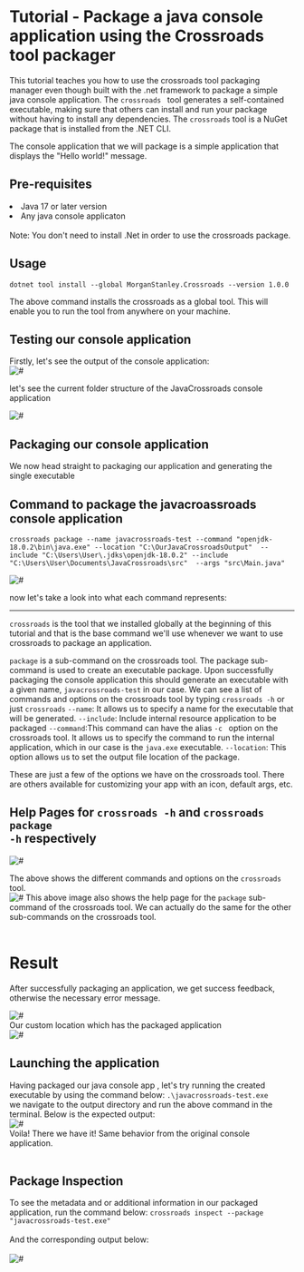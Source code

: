 # Tutorial - Package a java console application using the Crossroads tool packager

This tutorial teaches you how to use the crossroads tool packaging manager even though built with the .net framework to package a simple java console application. The <code>crossroads </code> tool generates a self-contained executable, making sure that others can install and run your package without having to install any dependencies. The <code>crossroads</code> tool is a NuGet package that is installed from the .NET CLI.

The console application that we will package is a simple application that displays the  "Hello world!" message.

## Pre-requisites
<li>Java 17 or later version</li>
<li>Any java console applicaton</li>
<br>
Note:
You don't need to install .Net in order to use the crossroads package. 

## Usage
``` dotnet tool install --global MorganStanley.Crossroads --version 1.0.0 ```

The above command installs the crossroads as a global tool. This will enable you to run the tool from anywhere on your machine.

## Testing our console application
Firstly, let's see the output of the console application:
<br>
<img alt="#" src =".\assets\java_output.png">
<br>

let's see the current folder structure of the JavaCrossroads console application

<img alt="#" src=".\assets\folder_structure.png">

## Packaging our console application
We now head straight to packaging our application and generating the single executable

## Command to package the javacroassroads console application
``` crossroads package --name javacrossroads-test --command "openjdk-18.0.2\bin\java.exe" --location "C:\OurJavaCrossroadsOutput"  --include "C:\Users\User\.jdks\openjdk-18.0.2" --include "C:\Users\User\Documents\JavaCrossroads\src"  --args "src\Main.java" ```

<img alt="#" src=".\assets\package_success.png">

now let's take a look into what each command represents:

<hr>
<code>crossroads</code> is the tool that we installed globally at the beginning of this tutorial and that is the base command we'll use whenever we want to use crossroads to package an application.

<code>package</code> is a sub-command on the crossroads tool. The package sub-command is used to create an executable package. Upon successfully packaging the console application this should generate an executable with a given name, `javacrossroads-test` in our case.
We can see a list of commands and options on the crossroads tool by typing `crossroads -h` or just `crossroads`
`--name`: It allows us to specify a name for the executable that will be generated.
`--include`: Include internal resource application to be packaged
`--command`:This command can have the alias `-c ` option on the crossroads tool. It allows us to specify the command to run the internal application, which in our case is the `java.exe` executable.
`--location`: This option allows us to set the output file location of the package.

These are just a few of the options we have on the crossroads tool. There are others available for customizing your app with an icon, default args, etc.

## Help Pages for <code>crossroads -h</code> and <code>crossroads package -h</code> respectively <br>

<img alt ="#" src =".\assets\help.png"> <br>

The above shows the different commands and options on the `crossroads` tool.
<br>
<img alt ="#" src =".\assets\help.png">
This above image also shows the help page for the <code>package</code> sub-command of the crossroads tool. We can actually do the same for the other sub-commands on the crossroads tool. <br>
<br>
# Result 

After successfully packaging an application, we get success feedback, otherwise the necessary error message.

<img alt ="#" src = ".\assets\package_success.png"> <br>
Our custom location which has the packaged application <br>
<img alt = "#" src =".\assets\package_output.png"> <br>

## Launching the application
Having packaged our java console app , let's try running the created executable by using the command below:
```.\javacrossroads-test.exe```  <br>
we navigate to the output directory and run the above command in the terminal. Below is the expected output: <br>
<img alt = "#" src = ".\assets\test-javacrossroads.png">
<br>
Voila! There we have it! Same behavior from the original console application.
<br><br>
## Package Inspection
To see the metadata and or additional information in our packaged application, run the command below:
```crossroads inspect --package "javacrossroads-test.exe"```
<br><br>
And the corresponding output below: <br><br>
<img alt = "#" src = ".\assets\javacrossroads-inspect.png">



